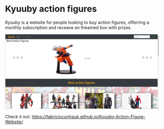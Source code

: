 # Kyuuby action figures 

 Kyuuby is a website for people looking to buy action figures, offerring a monthly subscription and receave an theamed box with prizes.
 
 <img src="/images/kyuubi update 07-11-2020.PNG">
 
Check it out: https://fabriciocunhauk.github.io/Kyuuby-Action-Figure-Website/
